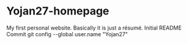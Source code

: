 # Yojan27-homepage
My first personal website. Basically it is just a résumé.
Initial README Commit
git config --global user.name "Yojan27"
